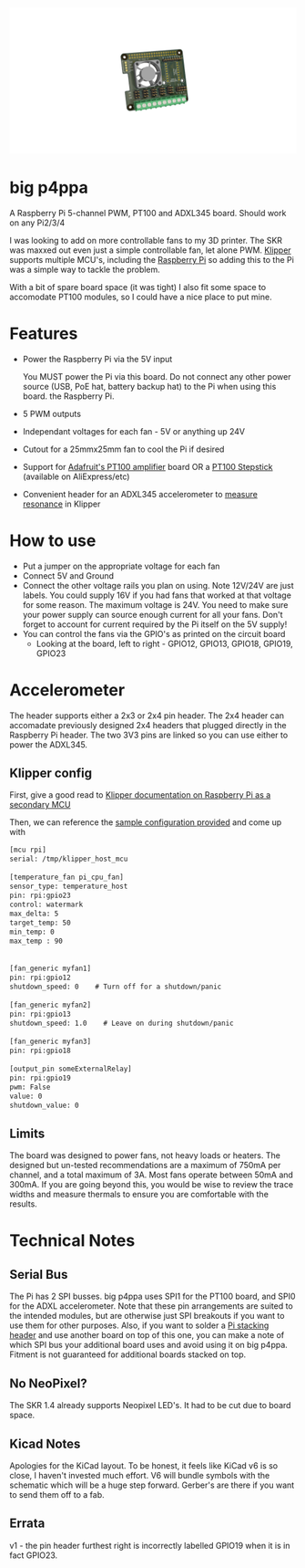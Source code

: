 ![](https://github.com/gcormier/bigp4ppa/blob/main/bigp4ppa.png?raw=true)
# big p4ppa
A Raspberry Pi 5-channel PWM, PT100 and ADXL345 board. Should work on any Pi2/3/4

I was looking to add on more controllable fans to my 3D printer. The SKR was
maxxed out even just a simple controllable fan, let alone PWM. [Klipper](https://www.klipper3d.org/) supports
multiple MCU's, including the [Raspberry Pi](https://www.klipper3d.org/RPi_microcontroller.html) so adding this to the Pi was a simple way to tackle the problem.

With a bit of spare board space (it was tight) I also fit some space to accomodate
PT100 modules, so I could have a nice place to put mine.

# Features
- Power the Raspberry Pi via the 5V input

   You MUST power the Pi via this board. Do not connect any other power source (USB, PoE hat, battery backup hat) to the Pi when using this board.
   the Raspberry Pi.

- 5 PWM outputs
- Independant voltages for each fan - 5V or anything up 24V
- Cutout for a 25mmx25mm fan to cool the Pi if desired
- Support for [Adafruit's PT100 amplifier](https://www.adafruit.com/product/3328) board OR a [PT100 Stepstick](https://github.com/VoronDesign/Voron-Hardware) (available on AliExpress/etc)
- Convenient header for an ADXL345 accelerometer to [measure resonance](https://www.klipper3d.org/Measuring_Resonances.html) in Klipper

# How to use
- Put a jumper on the appropriate voltage for each fan
- Connect 5V and Ground
- Connect the other voltage rails you plan on using. Note 12V/24V are just labels. You could supply 16V if you had fans that worked at that voltage for some reason. The maximum voltage is 24V. You need to make sure your power supply can source enough current for all your fans. Don't forget to account for current required by the Pi itself on the 5V supply!
- You can control the fans via the GPIO's as printed on the circuit board
   - Looking at the board, left to right - GPIO12, GPIO13, GPIO18, GPIO19, GPIO23

# Accelerometer
The header supports either a 2x3 or 2x4 pin header. The 2x4 header can accomadate previously designed 2x4 headers that plugged
directly in the Raspberry Pi header. The two 3V3 pins are linked so you can use either to power the ADXL345.
## Klipper config
First, give a good read to [Klipper documentation on Raspberry Pi as a secondary MCU](https://www.klipper3d.org/RPi_microcontroller.html)

Then, we can reference the [sample configuration provided](https://github.com/KevinOConnor/klipper/blob/master/config/sample-raspberry-pi.cfg) and come up with

```
[mcu rpi]
serial: /tmp/klipper_host_mcu

[temperature_fan pi_cpu_fan]
sensor_type: temperature_host
pin: rpi:gpio23
control: watermark
max_delta: 5
target_temp: 50
min_temp: 0
max_temp : 90


[fan_generic myfan1]
pin: rpi:gpio12
shutdown_speed: 0    # Turn off for a shutdown/panic

[fan_generic myfan2]
pin: rpi:gpio13
shutdown_speed: 1.0    # Leave on during shutdown/panic

[fan_generic myfan3]
pin: rpi:gpio18

[output_pin someExternalRelay]
pin: rpi:gpio19
pwm: False
value: 0
shutdown_value: 0
```



## Limits
The board was designed to power fans, not heavy loads or heaters. The designed but un-tested recommendations are a maximum of 750mA per channel, and a total maximum of 3A. Most fans operate between 50mA and 300mA. If you are going beyond this, you would be wise to review the trace widths and measure thermals to ensure you are comfortable with the results.



# Technical Notes
## Serial Bus
The Pi has 2 SPI busses. big p4ppa uses SPI1 for the PT100 board, and SPI0 for the ADXL accelerometer. Note that these pin arrangements are suited to the intended modules, but are otherwise just SPI breakouts if you want to use them for other purposes. Also, if you want to solder a [Pi stacking header](https://www.adafruit.com/product/1979) and use another board on top of this one, you can make a note of which SPI bus your additional board uses and avoid using it on big p4ppa. Fitment is not guaranteed for additional boards stacked on top.

## No NeoPixel?
The SKR 1.4 already supports Neopixel LED's. It had to be cut due to board space.

## Kicad Notes
Apologies for the KiCad layout. To be honest, it feels like KiCad v6 is so close,
I haven't invested much effort. V6 will bundle symbols with the schematic
which will be a huge step forward. Gerber's are there if you want to send them off
to a fab.

## Errata
v1 - the pin header furthest right is incorrectly labelled GPIO19 when it is in fact GPIO23.